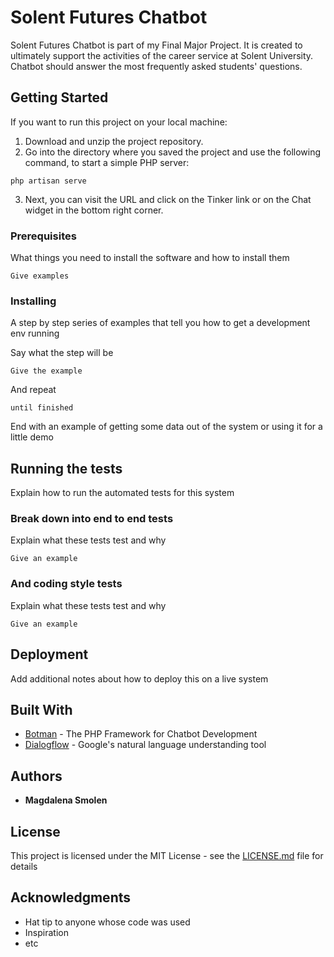 # Solent Futures Chatbot

Solent Futures Chatbot is part of my Final Major Project. It is created to ultimately support the activities of the career service at Solent University. Chatbot should answer the most frequently asked students' questions.

## Getting Started
If you want to run this project on your local machine:
1. Download and unzip the project repository.
2. Go into the directory where you saved the project and use the following command, to start a simple PHP server:

```
php artisan serve

```

3. Next, you can visit the URL and click on the Tinker link or on the Chat widget in the bottom right corner.

### Prerequisites

What things you need to install the software and how to install them

```
Give examples
```

### Installing

A step by step series of examples that tell you how to get a development env running

Say what the step will be

```
Give the example
```

And repeat

```
until finished
```

End with an example of getting some data out of the system or using it for a little demo

## Running the tests

Explain how to run the automated tests for this system

### Break down into end to end tests

Explain what these tests test and why

```
Give an example
```

### And coding style tests

Explain what these tests test and why

```
Give an example
```

## Deployment

Add additional notes about how to deploy this on a live system

## Built With

* [Botman](https://botman.io/) - The PHP Framework for Chatbot Development
* [Dialogflow](https://dialogflow.com/) - Google's natural language understanding tool


## Authors

* **Magdalena Smolen**


## License

This project is licensed under the MIT License - see the [LICENSE.md](LICENSE.md) file for details

## Acknowledgments

* Hat tip to anyone whose code was used
* Inspiration
* etc
